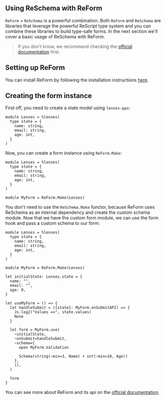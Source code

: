 ## Using ReSchema with ReForm
`ReForm` + `ReSchema` is a powerful combination. Both `ReForm` and `ReSchema` are libraries that leverage the powerful ReScript type system and you can combine
these libraries to build type-safe forms.
In the next section we'll cover a basic usage of ReSchema with ReForm.
> If you don't know, we recommend checking the [official documentation](https://reform.rescriptbrasil.org) first.

## Setting up ReForm
You can install ReForm by following the installation instructions [here](https://reform.rescriptbrasil.org/docs/installation).

## Creating the form instance
First off, you need to create a state model using `lenses-ppx`:
```rescript
module Lenses = %lenses(
  type state = {
    name: string,
    email: string,
    age: int,
  }
)
```
Now, you can create a form instance using `ReForm.Make`:
```
module Lenses = %lenses(
  type state = {
    name: string,
    email: string,
    age: int,
  }
)

module MyForm = ReForm.Make(Lenses)

```
You don't need to use the `ReSchema.Make` functor, because ReForm uses ReSchema as an internal dependency and create the custom schema module.
Now that we have the custom form module, we can use the form hook and pass a custom schema to our form:
```rescript
module Lenses = %lenses(
  type state = {
    name: string,
    email: string,
    age: int,
  }
)

module MyForm = ReForm.Make(Lenses)

let initialState: Lenses.state = {
  name: "",
  email: "",
  age: 0,
}

let useMyForm = () => {
  let handleSubmit = ({state}: MyForm.onSubmitAPI) => {
    Js.log2("Values =>", state.values)
    None
  }

  let form = MyForm.use(
    ~initialState,
    ~onSubmit=handleSubmit,
    ~schema={
      open MyForm.Validation

      Schema(string(~min=3, Name) + int(~min=18, Age))
    },
    (),
  )

  form
}
```
You can see more about ReForm and its api on the [official documentation](https://reform.rescriptbrasil.org).
